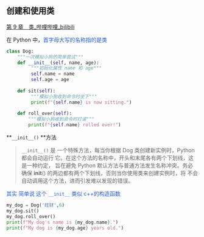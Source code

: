 ## 创建和使用类

[第 9 章　类\_哔哩哔哩\_bilibili](https://www.bilibili.com/video/BV19t411m7uU?p=9&vd_source=ccbe0c793ac5e34ebb735794692f049e)

在 Python 中，<font color="#245bdb">⾸字⺟⼤写的名称指的是类</font>
```python
class Dog: 
	"""⼀次模拟⼩狗的简单尝试""" 
	def __init__(self, name, age):
		 """初始化属性 name 和 age""" 
		 self.name = name 
		 self.age = age 
		 
	def sit(self):
		 """模拟⼩狗收到命令时坐下"""
		 print(f"{self.name} is now sitting.")
	
	def roll_over(self): 
		"""模拟⼩狗收到命令时打滚""" 
		print(f"{self.name} rolled over!")
```
**`__init__()` **⽅法

> `__init__()` 是 ⼀个特殊⽅法，每当你根据 Dog 类创建新实例时，Python 都会⾃动运⾏ 它。在这个⽅法的名称中，开头和末尾各有两个下划线，这是⼀种约定， 旨在避免 Python 默认⽅法与普通⽅法发⽣名称冲突。务必确保 __init__() 的两边都有两个下划线，否则当你使⽤类来创建实例时，将 不会⾃动调⽤这个⽅法，进⽽引发难以发现的错误。 

<font color="#245bdb">其实 简单说 这个 `__init__` 类似 c++的构造函数</font>

```python
my_dog = Dog('旺财',6)
my_dog.sit()
my_dog.roll_over()
print(f"My dog's name is {my_dog.name}.")
print(f"My dog is {my_dog.age} years old.")
```



